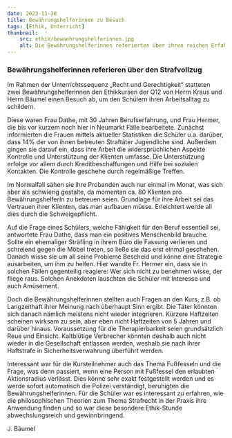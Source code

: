 ```yaml
---
date: 2023-11-20
title: Bewährungshelferinnen zu Besuch
tags: [Ethik, Unterricht]
thumbnail:
    src: ethik/bewaehrungshelferinnen.jpg
    alt: Die Bewährungshelferinnen referierten über ihren reichen Erfahrungsschatz im Umgang mit (ehemaligen) Häftlingen
---
```


### Bewährungshelferinnen referieren über den Strafvollzug

Im Rahmen der Unterrichtssequenz „Recht und Gerechtigkeit“ statteten zwei Bewährungshelferinnen den Ethikkursen der Q12 von Herrn Kraus und Herrn Bäumel einen Besuch ab, um den Schülern ihren Arbeitsalltag zu schildern.

Diese waren Frau Dathe, mit 30 Jahren Berufserfahrung, und Frau Hermer, die bis vor kurzem noch hier in Neumarkt Fälle bearbeitete.
Zunächst informierten die Frauen mittels aktueller Statistiken die Schüler u.a. darüber, dass 14% der von ihnen betreuten Straftäter Jugendliche sind.
Außerdem gingen sie darauf ein, dass ihre Arbeit die widersprüchlichen Aspekte Kontrolle und Unterstützung der Klienten umfasse. Die Unterstützung erfolge vor allem durch Kreditbeschaffungen und Hilfe bei sozialen Kontakten. Die Kontrolle geschehe durch regelmäßige Treffen.

Im Normalfall sähen sie ihre Probanden auch nur einmal im Monat, was sich aber als schwierig gestalte, da momentan ca. 80 Klienten pro BewährungshelferIn zu betreuen seien. Grundlage für ihre Arbeit sei das Vertrauen ihrer Klienten, das man aufbauen müsse. Erleichtert werde all dies durch die Schweigepflicht.

Auf die Frage eines Schülers, welche Fähigkeit für den Beruf essentiell sei, antwortete Frau Dathe, dass man ein positives Menschenbild brauche. Sollte ein ehemaliger Sträfling in ihrem Büro die Fassung verlieren und schreiend gegen die Möbel treten, so ließe sie das erst einmal geschehen. Danach wisse sie um all seine Probleme Bescheid und könne eine Strategie ausarbeiten, um ihm zu helfen. Hier wandte Fr. Hermer ein, dass sie in solchen Fällen gegenteilig reagiere: Wer sich nicht zu benehmen wisse, der fliege raus. Solchen Anekdoten lauschten die Schüler mit Interesse und auch Amüsement.

Doch die Bewährungshelferinnen stellten auch Fragen an den Kurs, z.B. ob Langzeithaft ihrer Meinung nach überhaupt Sinn ergibt. Die Täter könnten sich danach nämlich meistens nicht wieder integrieren. Kürzere Haftzeiten scheinen wirksam zu sein, aber eben nicht Haftzeiten von 5 Jahren und darüber hinaus.
Voraussetzung für die Therapierbarkeit seien grundsätzlich Reue und Einsicht. Kaltblütige Verbrecher könnten deshalb auch nicht wieder in die Gesellschaft entlassen werden, weshalb sie nach ihrer Haftstrafe in Sicherheitsverwahrung überführt werden.

Interessant war für die Kursteilnehmer auch das Thema Fußfesseln und die Frage, was denn passiert, wenn eine Person mit Fußfessel den erlaubten Aktionsradius verlässt. Dies könne sehr exakt festgestellt werden und es werde sofort automatisch die Polizei verständigt, beruhigten die Bewährungshelferinnen.
Für die Schüler war es interessant zu erfahren, wie die philosophischen Theorien zum Thema Strafrecht in der Praxis ihre Anwendung finden und so war diese besondere Ethik-Stunde abwechslungsreich und gewinnbringend.

J. Bäumel
